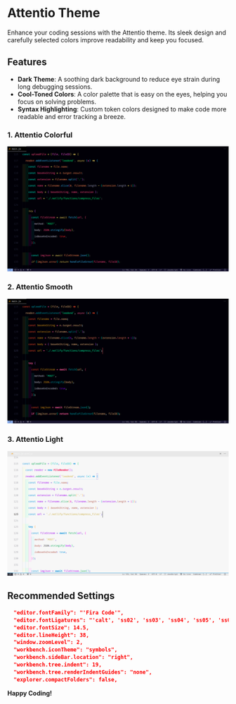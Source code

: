 # Attentio Theme

Enhance your coding sessions with the Attentio theme. Its sleek design and carefully selected colors improve readability and keep you focused.

## Features

- **Dark Theme**: A soothing dark background to reduce eye strain during long debugging sessions.
- **Cool-Toned Colors**: A color palette that is easy on the eyes, helping you focus on solving problems.
- **Syntax Highlighting**: Custom token colors designed to make code more readable and error tracking a breeze.

### 1. Attentio Colorful

![Attentio Colorful Theme](/images/attentio-colorful.png)

### 2. Attentio Smooth

![Attentio Smooth Theme](/images/attentio-smooth.png)

### 3. Attentio Light

![Attentio Light Theme](/images/attentio-light.png)

## Recommended Settings

```json
  "editor.fontFamily": "'Fira Code'",
  "editor.fontLigatures": "'calt', 'ss02', 'ss03', 'ss04', 'ss05', 'ss08', 'cv01', 'cv14', 'cv16', 'cv17', 'cv18', 'cv30'",
  "editor.fontSize": 14.5,
  "editor.lineHeight": 38,
  "window.zoomLevel": 2,
  "workbench.iconTheme": "symbols",
  "workbench.sideBar.location": "right",
  "workbench.tree.indent": 19,
  "workbench.tree.renderIndentGuides": "none",
  "explorer.compactFolders": false,
```

**Happy Coding!**
